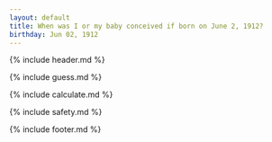 ```yaml
---
layout: default
title: When was I or my baby conceived if born on June 2, 1912?
birthday: Jun 02, 1912
---
```


{% include header.md %}

{% include guess.md %}

{% include calculate.md %}

{% include safety.md %}

{% include footer.md %}



